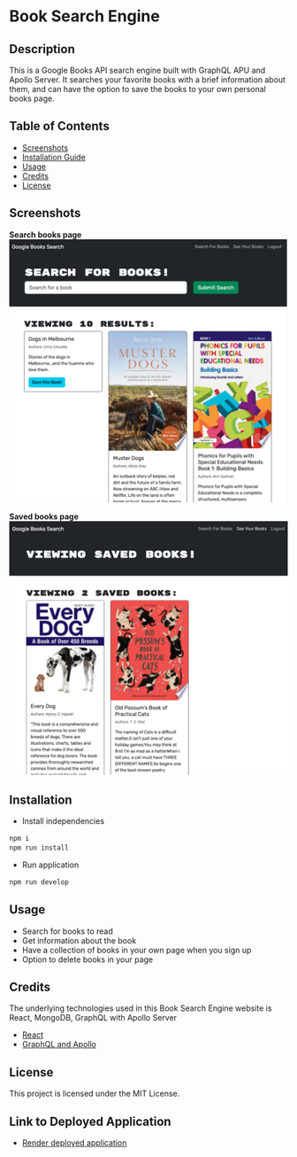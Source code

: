 # Book Search Engine

## Description

This is a Google Books API search engine built with GraphQL APU and Apollo Server. It searches your favorite books with a brief information about them, and can have the option to save the books to your own personal books page.

## Table of Contents

- [Screenshots](#screenshots)
- [Installation Guide](#installation)
- [Usage](#usage)
- [Credits](#credits)
- [License](#license)

## Screenshots

**Search books page**
![Search](./assets/images/searchbook.png)

**Saved books page**
![Saved](./assets/images/savebook.png)

## Installation

- Install independencies

```bash
npm i
npm run install
```

- Run application

```bash
npm run develop
```

## Usage

- Search for books to read
- Get information about the book
- Have a collection of books in your own page when you sign up
- Option to delete books in your page

## Credits

The underlying technologies used in this Book Search Engine website is React, MongoDB, GraphQL with Apollo Server

- [React](https://legacy.reactjs.org/docs/getting-started.html)
- [GraphQL and Apollo](https://www.apollographql.com/tutorials/)

## License

This project is licensed under the MIT License.

## Link to Deployed Application

- [Render deployed application](https://book-search-engine-qmnh.onrender.com)
